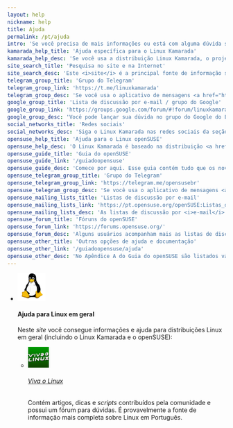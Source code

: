 ```yaml
---
layout: help
nickname: help
title: Ajuda
permalink: /pt/ajuda
intro: 'Se você precisa de mais informações ou está com alguma dúvida sobre Linux, experimente as opções listadas nesta página.'
kamarada_help_title: 'Ajuda específica para o Linux Kamarada'
kamarada_help_desc: 'Se você usa a distribuição Linux Kamarada, o projeto disponibiliza as seguintes opções de suporte:'
site_search_title: 'Pesquisa no site e na Internet'
site_search_desc: 'Este <i>site</i> é a principal fonte de informação sobre o Linux Kamarada. Use o campo <strong>Pesquisar</strong> na barra de navegação no topo. Você também pode fazer uma busca na Internet usando seu mecanismo de busca preferido.'
telegram_group_title: 'Grupo do Telegram'
telegram_group_link: 'https://t.me/linuxkamarada'
telegram_group_desc: 'Se você usa o aplicativo de mensagens <a href="https://telegram.org/">Telegram</a>, entre no grupo <a href="https://t.me/linuxkamarada">@linuxkamarada</a>.'
google_group_title: 'Lista de discussão por e-mail / grupo do Google'
google_group_link: 'https://groups.google.com/forum/#!forum/linuxkamarada'
google_group_desc: 'Você pode lançar sua dúvida no grupo do Google do Linux Kamarada, que pode ser usado semelhante a uma lista de discussão por <i>e-mail</i> ou diretamente a partir do navegador.'
social_networks_title: 'Redes sociais'
social_networks_desc: 'Siga o Linux Kamarada nas redes sociais da seção <a href="#about"><strong>Sobre</strong></a> desta página. Você pode enviar mensagens ou deixar comentários, que serão respondidos pelo projeto ou mesmo por outros seguidores.'
opensuse_help_title: 'Ajuda para o Linux openSUSE'
opensuse_help_desc: 'O Linux Kamarada é baseado na distribuição <a href="http://opensuse.org">openSUSE</a>. Dúvidas enviadas para o Linux Kamarada também podem ser enviadas para o openSUSE (nesse caso, lembre-se de informar que usa uma distribuição baseada no openSUSE).'
opensuse_guide_title: 'Guia do openSUSE'
opensuse_guide_link: '/guiadoopensuse'
opensuse_guide_desc: 'Comece por aqui. Esse guia contém tudo que os novatos precisam saber para começar a usar o openSUSE. A tradução para o Português Brasileiro é feita pelo Linux Kamarada e está em andamento.'
opensuse_telegram_group_title: 'Grupo do Telegram'
opensuse_telegram_group_link: 'https://telegram.me/opensusebr'
opensuse_telegram_group_desc: 'Se você usa o aplicativo de mensagens <a href="https://telegram.org/">Telegram</a>, entre no grupo <a href="https://t.me/opensusebr">@opensusebr</a>, que é bastante ativo. Lá você pode lançar sua pergunta, que será respondida por usuários ávidos para ajudar.'
opensuse_mailing_lists_title: 'Listas de discussão por e-mail'
opensuse_mailing_lists_link: 'https://pt.opensuse.org/openSUSE:Listas_de_correio'
opensuse_mailing_lists_desc: 'As listas de discussão por <i>e-mail</i> do openSUSE também são bastante movimentadas. Os usuários fazem e respondem perguntas e é possível contatar os mantenedores do projeto.'
opensuse_forum_title: 'Fóruns do openSUSE'
opensuse_forum_link: 'https://forums.opensuse.org/'
opensuse_forum_desc: 'Alguns usuários acompanham mais as listas de discussão, outros preferem os fóruns, que são outra opção para obter suporte e trocar ideias.'
opensuse_other_title: 'Outras opções de ajuda e documentação'
opensuse_other_link: '/guiadoopensuse/ajuda'
opensuse_other_desc: 'No Apêndice A do Guia do openSUSE são listados vários lugares onde você pode ler mais sobre o openSUSE, assim como obter ajuda de usuários <i>online</i>.'
---
```


<ul class='list-unstyled'>
    <li class='media'>
        <img class="mr-3" src="/assets/icons/other/tux.png" alt="Ajuda para Linux em geral" style='max-width: 64px;'>
        <div class="media-body">
            <h4 class="mt-0 mb-1">Ajuda para Linux em geral</h4>
            Neste <i>site</i> você consegue informações e ajuda para distribuições Linux em geral (incluindo o Linux Kamarada e o openSUSE):
            <ul class="list-unstyled">
                <li class="media my-4">
                    <a href='https://www.vivaolinux.com.br/'><img class="mr-3 rounded-circle" src="/assets/img/viva-o-linux.png" alt="Viva o Linux" style='max-width: 48px;'></a>
                    <div class="media-body">
                        <h6 class="mt-0 mb-1"><a href='https://www.vivaolinux.com.br/'>Viva o Linux</a></h6>
                        Contém artigos, dicas e <i>scripts</i> contribuídos pela comunidade e possui um fórum para dúvidas. É provavelmente a fonte de informação mais completa sobre Linux em Português.
                    </div>
                </li>
            </ul>
        </div>
    </li>
</ul>
